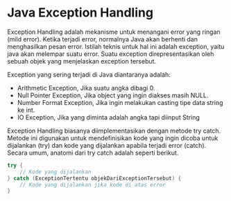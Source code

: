 # Java Exception Handling

Exception Handling adalah mekanisme untuk menangani error yang ringan (mild error). Ketika terjadi error, normalnya Java akan berhenti dan menghasilkan pesan error. Istilah teknis untuk hal ini adalah exception, yaitu java akan melempar suatu error. Suatu exception direpresentasikan oleh sebuah objek yang menjelaskan exception tersebut.

Exception yang sering terjadi di Java diantaranya adalah:

- Arithmetic Exception, Jika suatu angka dibagi 0.
- Null Pointer Exception, Jika object yang ingin diakses masih NULL.
- Number Format Exception, Jika ingin melakukan casting tipe data string ke int.
- IO Exception, Jika yang diminta adalah angka tapi diinput String

Exception Handling biasanya diimplementasikan dengan metode try catch. Metode ini digunakan untuk mendefinisikan kode yang ingin dicoba untuk dijalankan (try) dan kode yang dijalankan apabila terjadi error (catch). Secara umum, anatomi dari try catch adalah seperti berikut.
```Java
try {
	// Kode yang dijalankan
} catch (ExceptionTertentu objekDariExceptionTersebut) {
	// Kode yang dijalankan jika kode di atas error
}
```
